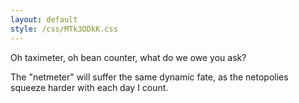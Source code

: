 ```yaml
---
layout: default
style: /css/MTk3ODkK.css
---
```


Oh taximeter, oh bean counter, what do we owe you ask?

The "netmeter" will suffer the same dynamic fate, as the
netopolies squeeze harder with each day I count.
